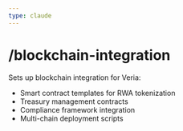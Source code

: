 ```yaml
---
type: claude
---
```


# /blockchain-integration

Sets up blockchain integration for Veria:
- Smart contract templates for RWA tokenization
- Treasury management contracts
- Compliance framework integration
- Multi-chain deployment scripts
